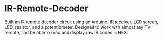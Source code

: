 # IR-Remote-Decoder
Built an IR remote decoder circuit using an Arduino, IR receiver, LCD screen, LED, resistor, and a potentiometer. Designed to work with almost any TV remote, and be able to read and display raw IR codes in HEX.
